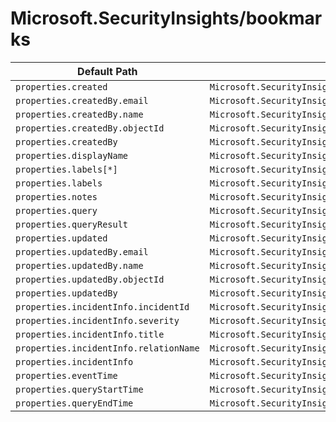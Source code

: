 # Microsoft.SecurityInsights/bookmarks

| Default Path | Alias |
|---|---|
| `properties.created` | `Microsoft.SecurityInsights/bookmarks/created` |
| `properties.createdBy.email` | `Microsoft.SecurityInsights/bookmarks/createdBy.email` |
| `properties.createdBy.name` | `Microsoft.SecurityInsights/bookmarks/createdBy.name` |
| `properties.createdBy.objectId` | `Microsoft.SecurityInsights/bookmarks/createdBy.objectId` |
| `properties.createdBy` | `Microsoft.SecurityInsights/bookmarks/createdBy` |
| `properties.displayName` | `Microsoft.SecurityInsights/bookmarks/displayName` |
| `properties.labels[*]` | `Microsoft.SecurityInsights/bookmarks/labels[*]` |
| `properties.labels` | `Microsoft.SecurityInsights/bookmarks/labels` |
| `properties.notes` | `Microsoft.SecurityInsights/bookmarks/notes` |
| `properties.query` | `Microsoft.SecurityInsights/bookmarks/query` |
| `properties.queryResult` | `Microsoft.SecurityInsights/bookmarks/queryResult` |
| `properties.updated` | `Microsoft.SecurityInsights/bookmarks/updated` |
| `properties.updatedBy.email` | `Microsoft.SecurityInsights/bookmarks/updatedBy.email` |
| `properties.updatedBy.name` | `Microsoft.SecurityInsights/bookmarks/updatedBy.name` |
| `properties.updatedBy.objectId` | `Microsoft.SecurityInsights/bookmarks/updatedBy.objectId` |
| `properties.updatedBy` | `Microsoft.SecurityInsights/bookmarks/updatedBy` |
| `properties.incidentInfo.incidentId` | `Microsoft.SecurityInsights/bookmarks/incidentInfo.incidentId` |
| `properties.incidentInfo.severity` | `Microsoft.SecurityInsights/bookmarks/incidentInfo.severity` |
| `properties.incidentInfo.title` | `Microsoft.SecurityInsights/bookmarks/incidentInfo.title` |
| `properties.incidentInfo.relationName` | `Microsoft.SecurityInsights/bookmarks/incidentInfo.relationName` |
| `properties.incidentInfo` | `Microsoft.SecurityInsights/bookmarks/incidentInfo` |
| `properties.eventTime` | `Microsoft.SecurityInsights/bookmarks/eventTime` |
| `properties.queryStartTime` | `Microsoft.SecurityInsights/bookmarks/queryStartTime` |
| `properties.queryEndTime` | `Microsoft.SecurityInsights/bookmarks/queryEndTime` |

